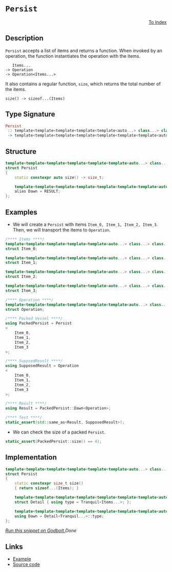 <!-- Copyright 2024 Feng Mofan
SPDX-License-Identifier: Apache-2.0 -->

# `Persist`

<p style='text-align: right;'><a href="../utilities.md#persist">To Index</a></p>

## Description

`Persist` accepts a list of items and returns a function.
When invoked by an operation, the function instantiates the operation with the items.

<pre><code>   Items...
-> Operation
-> Operation&lt;Items...&gt;</code></pre>

It also contains a regular function, `size`, which returns the total number of the items.

<pre><code>size() -> sizeof...(Items)</code></pre>

## Type Signature

```Haskell
Persist
 :: template<template<template<template<template<auto...> class...> class...> class...> class...> class...
 -> template<template<template<template<template<template<template<auto...> class...> class...> class...> class...> class...> class...>
```

## Structure

```C++
template<template<template<template<template<template<auto...> class...> class...> class...> class...> class...>
struct Persist
{
    static constexpr auto size() -> size_t;

    template<template<template<template<template<template<template<auto...> class...> class...> class...> class...> class...> class>
    alias Dawn = RESULT;
};
```

## Examples

- We will create a `Persist` with items `Item_0, Item_1, Item_2, Item_3`.
Then, we will transport the items to `Operation`.

```C++
/**** Items ****/
template<template<template<template<template<auto...> class...> class...> class...> class...>
struct Item_0;

template<template<template<template<template<auto...> class...> class...> class...> class...>
struct Item_1;

template<template<template<template<template<auto...> class...> class...> class...> class...>
struct Item_2;

template<template<template<template<template<auto...> class...> class...> class...> class...>
struct Item_3;

/**** Operation ****/
template<template<template<template<template<template<auto...> class...> class...> class...> class...> class...>
struct Operation;

/**** Packed Vessel ****/
using PackedPersist = Persist
<
    Item_0, 
    Item_1, 
    Item_2, 
    Item_3
>;

/**** SuppsedResult ****/
using SupposedResult = Operation
<
    Item_0, 
    Item_1, 
    Item_2, 
    Item_3
>;

/**** Result ****/
using Result = PackedPersist::Dawn<Operation>;

/**** Test ****/
static_assert(std::same_as<Result, SupposedResult>);
```

- We can check the size of a packed `Persist`.

```C++
static_assert(PackedPersist::size() == 4);
```

## Implementation

```C++
template<template<template<template<template<template<auto...> class...> class...> class...> class...> class...Items>
struct Persist
{
    static constexpr size_t size()
    { return sizeof...(Items); }

    template<template<template<template<template<template<template<auto...> class...> class...> class...> class...> class...> class Tranquil>
    struct Detail { using type = Tranquil<Items...>; };

    template<template<template<template<template<template<template<auto...> class...> class...> class...> class...> class...> class...Tranquil>
    using Dawn = Detail<Tranquil...>::type;
};
```

[*Run this snippet on Godbolt.*](https://godbolt.org/#z:OYLghAFBqd5QCxAYwPYBMCmBRdBLAF1QCcAaPECAMzwBtMA7AQwFtMQByARg9KtQYEAysib0QXACx8BBAKoBnTAAUAHpwAMvAFYTStJg1DIApACYAQuYukl9ZATwDKjdAGFUtAK4sGISQDMpK4AMngMmAByPgBGmMQgAOwArKQADqgKhE4MHt6%2B/kEZWY4CYRHRLHEJKbaY9qUMQgRMxAR5Pn6BdQ05za0E5VGx8UmpCi1tHQXdEwNDldVjAJS2qF7EyOwcAPQAVAeHR8cnezsmGgCC%2B4cA1AAimGmujMh4mAq3R%2BdXN6f/xx%2BlwuwLMAXCyG8WFuJgCbmQE3QWCosOwIJBfwBWIOQMxtwAkiw0vQ2IImI0vodcdiaWd0VcCJgiQZGbC3IzmeTMGyOcSuTymXzWXDeSzuSLBWK2UwvEQAHQK1G3SFMBQKBVypUqtUarUGHWKgLYZX69WG43as1y/EchSokETYheBy3ZTxLITdGJKxXW5%2B25zRzIZUCCaYVRpYgBvAAL0wAH0CNG4xBliD/TDvbdiJgCBsGMnMKgqBqIDamQo0wELJn7vTLhnRfyJZzhezJc3263xV2hT2m22Bz2ZfLzSbVVa9RPdUbxwbNbPLTOLabl3PPgAVYiGACOXjo9t9/sdzqTjxadEzNa8WSMtwIAE9njCAvdblvd/vaGzyyxJ0bYRrExEjrat60bDtB0g/toIFbs4L7BCpRbRC4RHVA1yXMcsIXFdp2w1cCPw3D1w1D8GD3A8AKPP0b3CYAHiYAB3AtYTfc8mCotxyMo2hlxAEBH2eQCvVAn1gV%2BWksWpO4ADE8GICZbmwVRWGJTBKRxDEpIBIF0TBCEoQ0tk0AYLY0gIO1qIk64jgJW1NLpBlYJQ5DezcockM7dDMMIkicKnedAv/NErhPF1f3jDQRKuEFPNczt4vcxKXLcHyiKCxc/OC3ziMPS5wqTSKuBimykvK1KKvgtDZQwjKQtI%2Brcsy0KCoIJ0Io5eMzFKuLKv66rkqgwb0v87KsryiaWsa3CHXa097KZeMAl6yS7gAeWebcKW%2BPrBqq1Chpg/bUtGnKmousbJrwlq5o6pNNvickclW2y7mUJhkAAa0wdBbgANQ%2BOxHKBOi7w%2B77frdRS8CUtjXXdWGCHROF039SKNFIGEaMWlh4y4LG0b9SKzEJnHIpW2KALA2K1oOW4hC8NI0iUdAACUPi8Wgk12q4wYYxnmcyX6OYULmk3hx7tpeqm3CJ3GorJht0a6gnseV4mutJ9WMwplG0Rpmy8VF8WQZBfnbhN7mXzfCGfvQaGPQIAT7mYhg2Sl56BHtQ3tLuDcPh5qk5ue5B4wneICAgREBIUVgE1VNkrYILHBeKEXOe51Eq3Ev2dNOGT6aETBTL%2BlS1PoM26fzwF60DPAw4jtoIDtqHEYmWPY0wVMbfhyQc44VZaE4ZJeD8DgtFIVBODlyxrADdZNmMsEeFIZ2J8H1YvpAZJJDlDQAA4zDMABOE%2BuGSQ%2BD64RJEmkYeOEkXgWAkDRMfHyfp44XgFBATH160KsOAsAYCIBAOsAgaRZTkEoGgIkdB4iRHjpwVQB8ABsABaNBkhbjAGQMGKQcozC8F%2BoQEgeB0B6H4IIEQYh2BSBkIIRQKh1Ab1ILoAmTFtxpE4DwIeI8x6aF4F/dasooFJmLLcVBmDsG4PwbcQhZhbgQA8PA%2BgUZzABC4MsXgADB6kAgEgOBaQEFkAoBAYxpiQDACkKTGg3N3SUBiEI0gMRwitAfLw3gbjmDEAfOtGI2gS7r1XnA0kBB1oMFoJ4thWAYheGAGlWgtBf7cF4FgFghhgDiFiQpYJeAABuHwXHhhLrKbYq9wiMgfpPWgeAYjbj8R4LALj2p4Bfmk0gRTiAxGFo8TJRg6lGCEasKgBhgAKH%2Bu8Jij1x6r2ocIUQ4gGELOYWoFxHD9BZJQNYaw%2Bh6m/0gKsVAFkcipIwYiNipg56WDMJ/bpxAKHFKOT0fJzgICuGmH4AmoRwjDCqKMAmxRsgCC%2BXoYFjQFgjASATOwbymiTHaJ4Toeg4UOD6IiqFAKYW2ERWC2FmK/mLEBasBQi8tgSH4RwUepAP7CM4FI9BWCcF4IIXvJREBcBkI0SvHRa8RmrAQJgJgWAEiplINvQIcoT4BDvhoSQZhJBoLfskNBJ99CcCfqQF%2BWi5RoK4Ggg%2BJ9r5oN3hfGVaDaUuK/j/P%2B/KN5ANAYY8BYjoHmMseopBbBOCtBYAUxIGCmDjjvFwE%2BcouD7xIfgIgjzKEEwWbQ5Z0hVlKHWWw3QpMuFMB4WkqlNK6VT04KIyBspbiSOkcy4NDFQ3hv3so1RJj1EwjBGYPleigFGNQGo%2BIMCLFdsbaMFURhQ1cExvYxkiknEuJ8R4rxrj3F%2BICUEhwc6wmMAiVEmJk84kJKSSkudGSsk5O3Xk9FRTUmT1Kcgcpc6qn1BcXUhpHjmnbEnm0jpq9um9KUP0o99ERl8HGZM6Zsy50JqWfQ5Nsg1msMnhmrZwzrlWEsPsmIhzxUnMaOcy5r4kPWDucIh5Tz0OkvqPClwDB3DIoKD8yjWKlhAsyCC3I1HvnpCY5Col0LUVkfRQIfoUxWM8d6PxwlFRuMEoGPi3F8wuPYspWsDYFLtEaupYIthX9GUyJwUO6tYaI0aGUVymNzatFtoFaQIVIrRjioflqnVYb5UpBPrfAICqlWSAJgWm1tg7XtoMU6pAEDxG9o9Yg5BHBfWyL/AU4MBSa1igmFG7lFCqGyETZBxh8hU2wZ0CAIIWac18NU/m61RbXUSKoFI6LChYu3Hi2GxLSYVH9tMaZgI5mHUGM7d2sxsDWvqJALF5m8YGvxia/GVQ2C%2BB0Anb/CAzi2Ezr8XO5b/jAnBNXV28JkTokuJ3YksQ%2B7OmHsGa%2B9Jp7HDnpKaoMpjJb2CHvWwx9jSHwvtaY8j9vAv19KZH%2B4ZXWxlMAmVMzAMznhzN4OBuhEgoNMJyxs/LCHjC7JQ4%2BkjU9Tmhk4DsGOeHbn3PiLG554q0WNAo1R/IbHfnifk4xkoORpMQpyPRwFry%2BMIqk0J2FvHGgCcGHJhjMnBNU9RWJ/5DHSXkvoXm9Tn8GVTZwTFuLCWuRKU5dGkgpntG6Is1Z0VlAqX2ZAKfOUAQAjJEvp5t%2B5vEiGqtRpzgtr/4WclckaVN9EhvwPpIc%2BXAj5mEtQ/AIcv6Xf3tYAqlxCHfy/D%2B21Y3SsjOEkEAA%3D%3D%3D)$Done$

## Links

- [Example](../../code/facilities/utilities/persist/implementation.hpp)
- [Source code](../../../conceptrodon/persist.hpp)
